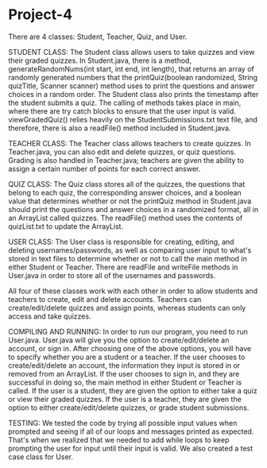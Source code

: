 # Project-4

There are 4 classes: Student, Teacher, Quiz, and User. 

STUDENT CLASS: The Student class allows users to take quizzes and view their graded quizzes. In Student.java, there is a method, generateRandomNums(int start, int end, int length), that returns an array of randomly generated numbers that the printQuiz(boolean randomized, String quizTitle, Scanner scanner) method uses to print the questions and answer choices in a random order. The Student class also prints the timestamp after the student submits a quiz. The calling of methods takes place in main, where there are try catch blocks to ensure that the user input is valid. viewGradedQuiz() relies heavily on the StudentSubmissions.txt text file, and therefore, there is also a readFile() method included in Student.java.

TEACHER CLASS: The Teacher class allows teachers to create quizzes. In Teacher.java, you can also edit and delete quizzes, or quiz questions. Grading is also handled in Teacher.java; teachers are given the ability to assign a certain number of points for each correct answer. 

QUIZ CLASS: The Quiz class stores all of the quizzes, the questions that belong to each quiz, the corresponding answer choices, and a boolean value that determines whether or not the printQuiz method in Student.java should print the questions and answer choices in a randomized format, all in an ArrayList called quizzes. The readFile() method uses the contents of quizList.txt to update the ArrayList.

USER CLASS: The User class is responsible for creating, editing, and deleting usernames/passwords, as well as comparing user input to what's stored in text files to determine whether or not to call the main method in either Student or Teacher. There are readFile and writeFile methods in User.java in order to store all of the usernames and passwords.

All four of these classes work with each other in order to allow students and teachers to create, edit and delete accounts. Teachers can create/edit/delete quizzes and assign points, whereas students can only access and take quizzes.

COMPILING AND RUNNING: In order to run our program, you need to run User.java. User.java will give you the option to create/edit/delete an account, or sign in. After choosing one of the above options, you will have to specify whether you are a student or a teacher. If the user chooses to create/edit/delete an account, the information they input is stored in or removed from an ArrayList. If the user chooses to sign in, and they are successful in doing so, the main method in either Student or Teacher is called. If the user is a student, they are given the option to either take a quiz or view their graded quizzes. If the user is a teacher, they are given the option to either create/edit/delete quizzes, or grade student submissions. 

TESTING: We tested the code by trying all possible input values when prompted and seeing if all of our loops and messages printed as expected. That's when we realized that we needed to add while loops to keep prompting the user for input until their input is valid. We also created a test case class for User.
